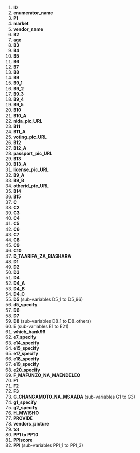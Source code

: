 1. **ID**
2. **enumerator_name**
3. **P1**
4. **market**
5. **vendor_name**
6. **B2**
7. **age**
8. **B3**
9. **B4**
10. **B5**
11. **B6**
12. **B7**
13. **B8**
14. **B9**
15. **B9_1**
16. **B9_2**
17. **B9_3**
18. **B9_4**
19. **B9_5**
20. **B10**
21. **B10_A**
22. **nida_pic_URL**
23. **B11**
24. **B11_A**
25. **voting_pic_URL**
26. **B12**
27. **B12_A**
28. **passport_pic_URL**
29. **B13**
30. **B13_A**
31. **license_pic_URL**
32. **B9_A**
33. **B9_B**
34. **otherid_pic_URL**
35. **B14**
36. **B15**
37. **C**
38. **C2**
39. **C3**
40. **C4**
41. **C5**
42. **C6**
43. **C7**
44. **C8**
45. **C9**
46. **C10**
47. **D_TAARIFA_ZA_BIASHARA**
48. **D1**
49. **D2**
50. **D3**
51. **D4**
52. **D4_A**
53. **D4_B**
54. **D4_C**
55. **D5** (sub-variables D5_1 to D5_96)
56. **d5_specify**
57. **D6**
58. **D7**
59. **D8** (sub-variables D8_1 to D8_others)
60. **E** (sub-variables E1 to E21)
61. **which_bank96**
62. **e7_specify**
63. **e14_specify**
64. **e15_specify**
65. **e17_specify**
66. **e18_specify**
67. **e19_specify**
68. **e20_specify**
69. **F_MAFUNZO_NA_MAENDELEO**
70. **F1**
71. **F2**
72. **F3**
73. **G_CHANGAMOTO_NA_MSAADA** (sub-variables G1 to G3)
74. **g1_specify**
75. **g2_specify**
76. **H_MWISHO**
77. **PROVIDE**
78. **vendors_picture**
79. **tot**
80. **PP1 to PP10**
81. **PPIscore**
82. **PPI** (sub-variables PPI_1 to PPI_3)
